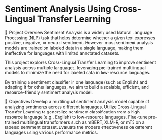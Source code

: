 # Sentiment Analysis Using Cross-Lingual Transfer Learning
📌 Project Overview
Sentiment Analysis is a widely used Natural Language Processing (NLP) task that helps determine whether a given text expresses positive, negative, or neutral sentiment. However, most sentiment analysis models are trained on labeled data in a single language, making them ineffective for languages with limited annotated datasets.

This project explores Cross-Lingual Transfer Learning to improve sentiment analysis across multiple languages, leveraging pre-trained multilingual models to minimize the need for labeled data in low-resource languages.

By training a sentiment classifier in one language (such as English) and adapting it for other languages, we aim to build a scalable, efficient, and resource-friendly sentiment analysis model.

🎯 Objectives
Develop a multilingual sentiment analysis model capable of analyzing sentiments across different languages.
Utilize Cross-Lingual Transfer Learning to generalize sentiment classification from a high-resource language (e.g., English) to low-resource languages.
Fine-tune pre-trained multilingual transformers such as mBERT, XLM-R, or mT5 on a labeled sentiment dataset.
Evaluate the model’s effectiveness on different languages using various performance metrics.
